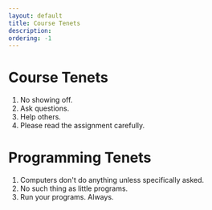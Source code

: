 ```yaml
---
layout: default
title: Course Tenets
description:
ordering: -1
---
```


# Course Tenets
1. No showing off.
2. Ask questions.
3. Help others.
4. Please read the assignment carefully.

# Programming Tenets
1. Computers don't do anything unless specifically asked.
2. No such thing as little programs.
3. Run your programs. Always.
